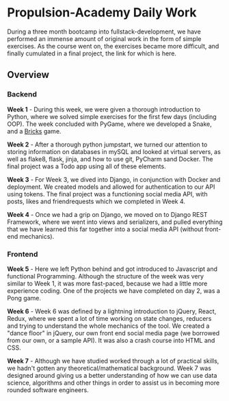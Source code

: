 # Propulsion-Academy Daily Work

During a three month bootcamp into fullstack-development, we have performed an immense amount of original work in the form of simple exercises. As the course went on, the exercises became more difficult, and finally cumulated in a final project, the link for which is here.

## Overview

### Backend

**Week 1** - During this week, we were given a thorough introduction to Python, where we solved simple exercises for the first few days (including OOP). The week concluded with PyGame, where we developed a Snake, and a [Bricks](https://github.com/GreenTeaMagician/Propulsion-Academy/tree/master/Week1/Day5/Bricks) game.

**Week 2** - After a thorough python jumpstart, we turned our attention to storing information on databases in mySQL and looked at virtual servers, as well as flake8, flask, jinja, and how to use git, PyCharm sand Docker. The final project was a Todo app using all of these elements.

**Week 3** - For Week 3, we dived into Django, in conjunction with Docker and deployment. We created models and allowed for authentication to our API using tokens. The final project was a functioning social media API, with posts, likes and friendrequests which we completed in Week 4.

**Week 4** - Once we had a grip on Django, we moved on to Django REST Framework, where we went into views and serializers, and pulled everything that we have learned this far together into a social media API (without front-end mechanics).

### Frontend

**Week 5** - Here we left Python behind and got introduced to Javascript and functional Programming. Although the structure of the week was very similar to Week 1, it was more fast-paced, because we had a little more experience coding. One of the projects we have completed on day 2, was a Pong game.

**Week 6** - Week 6 was defined by a lightning introduction to jQuery, React, Redux, where we spent a lot of time working on state changes, reducers and trying to understand the whole mechanics of the tool. We created a "dance floor" in jQuery, our own front end social media page (we borrowed from our own, or a sample API). It was also a crash course into HTML and CSS.

**Week 7** - Although we have studied worked through a lot of practical skills, we hadn't gotten any theoretical/mathematical background. Week 7 was designed around giving us a better understanding of how we can use data science, algorithms and other things in order to assist us in becoming more rounded software engineers.